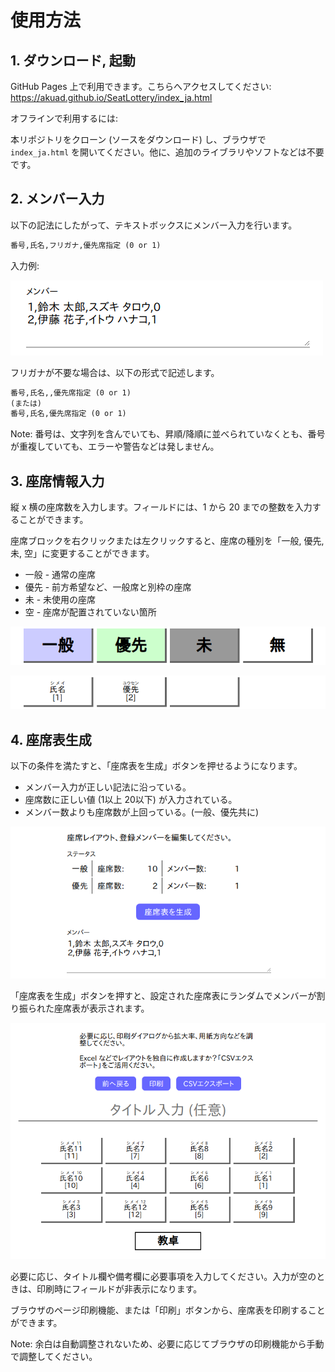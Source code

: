 # 使用方法

## 1. ダウンロード, 起動

GitHub Pages 上で利用できます。こちらへアクセスしてください: <https://akuad.github.io/SeatLottery/index_ja.html>

オフラインで利用するには:

本リポジトリをクローン (ソースをダウンロード) し、ブラウザで `index_ja.html` を開いてください。他に、追加のライブラリやソフトなどは不要です。

## 2. メンバー入力

以下の記法にしたがって、テキストボックスにメンバー入力を行います。

```txt
番号,氏名,フリガナ,優先席指定 (0 or 1)
```

入力例:

![Screen - Member input](./images-ja/screen-ja-2-member.png)

フリガナが不要な場合は、以下の形式で記述します。

```txt
番号,氏名,,優先席指定 (0 or 1)
(または)
番号,氏名,優先席指定 (0 or 1)
```

Note: 番号は、文字列を含んでいても、昇順/降順に並べられていなくとも、番号が重複していても、エラーや警告などは発しません。

## 3. 座席情報入力

縦 x 横の座席数を入力します。フィールドには、1 から 20 までの整数を入力することができます。

座席ブロックを右クリックまたは左クリックすると、座席の種別を「一般, 優先, 未, 空」に変更することができます。

* 一般 - 通常の座席
* 優先 - 前方希望など、一般席と別枠の座席
* 未 - 未使用の座席
* 空 - 座席が配置されていない箇所

![Screen - Seat sample (edit)](./images-ja/screen-ja-3-seatedit.png)

![Screen - Seat sample (result)](./images-ja/screen-ja-4-seatsample.png)

## 4. 座席表生成

以下の条件を満たすと、「座席表を生成」ボタンを押せるようになります。

* メンバー入力が正しい記法に沿っている。
* 座席数に正しい値 (1以上 20以下) が入力されている。
* メンバー数よりも座席数が上回っている。(一般、優先共に)

![Screen - Seat table generate](./images-ja/screen-ja-5-generate.png)

「座席表を生成」ボタンを押すと、設定された座席表にランダムでメンバーが割り振られた座席表が表示されます。

![Screen - Result](./images-ja/screen-ja-6-result.png)

必要に応じ、タイトル欄や備考欄に必要事項を入力してください。入力が空のときは、印刷時にフィールドが非表示になります。

ブラウザのページ印刷機能、または「印刷」ボタンから、座席表を印刷することができます。

Note: 余白は自動調整されないため、必要に応じてブラウザの印刷機能から手動で調整してください。
